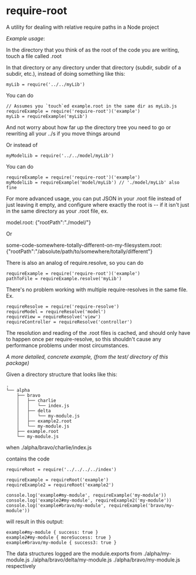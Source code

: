 require-root
============

A utility for dealing with relative require paths in a Node project

*Example usage*:


In the directory that you think of as the root of the code you are
writing, touch a file called <root-name>.root

In that directory or any directory under that directory (subdir,
subdir of a subdir, etc.), instead of doing something like this:

    myLib = require('../../myLib')

You can do

    // Assumes you `touch`ed example.root in the same dir as myLib.js
    requireExample = require('require-root')('example')
    myLib = requireExample('myLib')

And not worry about how far up the directory tree you need to go
or rewriting all your ../s if you move things around

Or instead of 

    myModelLib = require('../../model/myLib')

You can do

    requireExample = require('require-root')('example')
    myModelLib = requireExample('model/myLib') // './model/myLib' also fine


For more advanced usage, you can put JSON in your .root file instead of 
just leaving it empty, and configure where exactly the root is -- if 
it isn't just in the same directory as your .root file, ex.

model.root:
    {"rootPath":"./model/"}

Or

some-code-somewhere-totally-different-on-my-filesystem.root:
    {"rootPath":"/absolute/path/to/somewhere/totally/different"}

There is also an analog of require.resolve, so you can do
    
    requireExample = require('require-root')('example')
    pathToFile = requireExample.resolve('myLib')

There's no problem working with multiple require-resolves in the same
file. Ex.

    requireResolve = require('require-resolve')
    requireModel = requireResolve('model')
    requireView = requireResolve('view')
    requireController = requireResolve('controller')

The resolution and reading of the .root files is cached, and should
only have to happen once per require-resolve, so this shouldn't 
cause any performance problems under most circumstances.


*A more detailed, concrete example, (from the test/ directory of this package)*

Given a directory structure that looks like this:

    .
    └── alpha
        ├── bravo
        │   ├── charlie
        │   │   └── index.js
        │   ├── delta
        │   │   └── my-module.js
        │   ├── example2.root
        │   └── my-module.js
        ├── example.root
        └── my-module.js

when ./alpha/bravo/charlie/index.js

contains the code

    requireRoot = require('../../../../index')

    requireExample = requireRoot('example')
    requireExample2 = requireRoot('example2')

    console.log('example#my-module', requireExample('my-module'))
    console.log('example2#my-module', requireExample2('my-module'))
    console.log('example#bravo/my-module', requireExample('bravo/my-module'))

will result in this output:

    example#my-module { success: true }
    example2#my-module { moreSuccess: true }
    example#bravo/my-module { success3: true }

The data structures logged are the module.exports from
    ./alpha/my-module.js
    ./alpha/bravo/delta/my-module.js
    ./alpha/bravo/my-module.js
respectively


